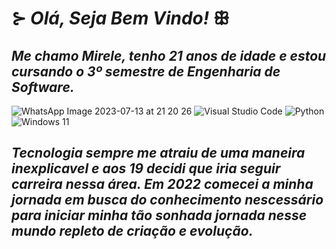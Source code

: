 # ⊱ *__Olá, Seja Bem Vindo!__* ꕥ 
## *Me chamo Mirele, tenho 21 anos de idade e estou cursando o 3º semestre de Engenharia de Software.*
![WhatsApp Image 2023-07-13 at 21 20 26](https://github.com/MireleSilvaSantos/MireleSilvaSantos/assets/139478389/2b0cdb27-0f69-4147-a2d9-ef3e290f35da)
![Visual Studio Code](https://img.shields.io/badge/Visual%20Studio%20Code-0078d7.svg?style=for-the-badge&logo=visual-studio-code&logoColor=white)
![Python](https://img.shields.io/badge/python-3670A0?style=for-the-badge&logo=python&logoColor=ffdd54)
![Windows 11](https://img.shields.io/badge/Windows%2011-%230079d5.svg?style=for-the-badge&logo=Windows%2011&logoColor=white)
## *Tecnologia sempre me atraiu de uma maneira inexplicavel e aos 19 decidi que iria seguir carreira nessa área. Em 2022 comecei a minha jornada em busca do conhecimento nescessário para iniciar minha tão sonhada jornada nesse mundo repleto de criação e evolução.*
